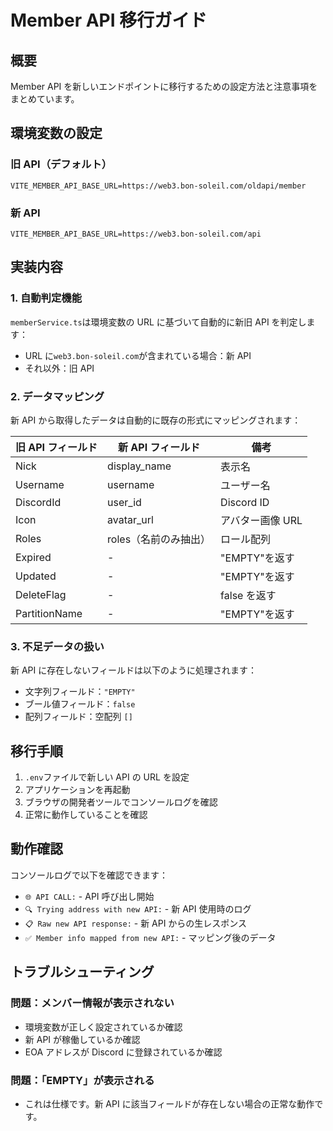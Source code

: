 # Member API 移行ガイド

## 概要

Member API を新しいエンドポイントに移行するための設定方法と注意事項をまとめています。

## 環境変数の設定

### 旧 API（デフォルト）

```
VITE_MEMBER_API_BASE_URL=https://web3.bon-soleil.com/oldapi/member
```

### 新 API

```
VITE_MEMBER_API_BASE_URL=https://web3.bon-soleil.com/api
```

## 実装内容

### 1. 自動判定機能

`memberService.ts`は環境変数の URL に基づいて自動的に新旧 API を判定します：

- URL に`web3.bon-soleil.com`が含まれている場合：新 API
- それ以外：旧 API

### 2. データマッピング

新 API から取得したデータは自動的に既存の形式にマッピングされます：

| 旧 API フィールド | 新 API フィールド     | 備考             |
| ----------------- | --------------------- | ---------------- |
| Nick              | display_name          | 表示名           |
| Username          | username              | ユーザー名       |
| DiscordId         | user_id               | Discord ID       |
| Icon              | avatar_url            | アバター画像 URL |
| Roles             | roles（名前のみ抽出） | ロール配列       |
| Expired           | -                     | "EMPTY"を返す    |
| Updated           | -                     | "EMPTY"を返す    |
| DeleteFlag        | -                     | false を返す     |
| PartitionName     | -                     | "EMPTY"を返す    |

### 3. 不足データの扱い

新 API に存在しないフィールドは以下のように処理されます：

- 文字列フィールド：`"EMPTY"`
- ブール値フィールド：`false`
- 配列フィールド：空配列 `[]`

## 移行手順

1. `.env`ファイルで新しい API の URL を設定
2. アプリケーションを再起動
3. ブラウザの開発者ツールでコンソールログを確認
4. 正常に動作していることを確認

## 動作確認

コンソールログで以下を確認できます：

- `🌐 API CALL:` - API 呼び出し開始
- `🔍 Trying address with new API:` - 新 API 使用時のログ
- `📋 Raw new API response:` - 新 API からの生レスポンス
- `✅ Member info mapped from new API:` - マッピング後のデータ

## トラブルシューティング

### 問題：メンバー情報が表示されない

- 環境変数が正しく設定されているか確認
- 新 API が稼働しているか確認
- EOA アドレスが Discord に登録されているか確認

### 問題：「EMPTY」が表示される

- これは仕様です。新 API に該当フィールドが存在しない場合の正常な動作です。
